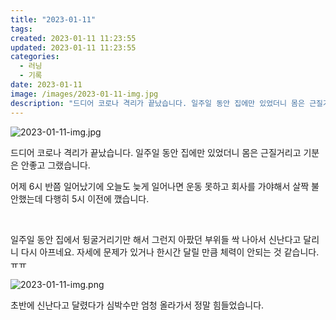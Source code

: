 ```yaml
---
title: "2023-01-11"
tags:
created: 2023-01-11 11:23:55
updated: 2023-01-11 11:23:55
categories:
  - 러닝
  - 기록
date: 2023-01-11
image: /images/2023-01-11-img.jpg
description: "드디어 코로나 격리가 끝났습니다. 일주일 동안 집에만 있었더니 몸은 근질거리고 기분은 안좋고 그랬습니다. 어제 6시 반쯤 일어났기에 오늘도 늦게 일어나면 운동 못하고 회사를 가야해서 살짝 불안했는데 다행히 5시 이전에 깼습니다. 일주일 동안 집에서 뒹굴거리기만 해서 그런지 아팠던 부위들"
---
```


![2023-01-11-img.jpg](/images/2023-01-11-img.jpg)
 
 

드디어 코로나 격리가 끝났습니다. 일주일 동안 집에만 있었더니 몸은 근질거리고 기분은 안좋고 그랬습니다.

어제 6시 반쯤 일어났기에 오늘도 늦게 일어나면 운동 못하고 회사를 가야해서 살짝 불안했는데 다행히 5시 이전에 깼습니다.

 

일주일 동안 집에서 뒹굴거리기만 해서 그런지 아팠던 부위들 싹 나아서 신난다고 달리니 다시 아프네요. 자세에 문제가 있거나 한시간 달릴 만큼 체력이 안되는 것 같습니다. ㅠㅠ

 
 ![2023-01-11-img.png](/images/2023-01-11-img.png)
 
 

초반에 신난다고 달렸다가 심박수만 엄청 올라가서 정말 힘들었습니다.
